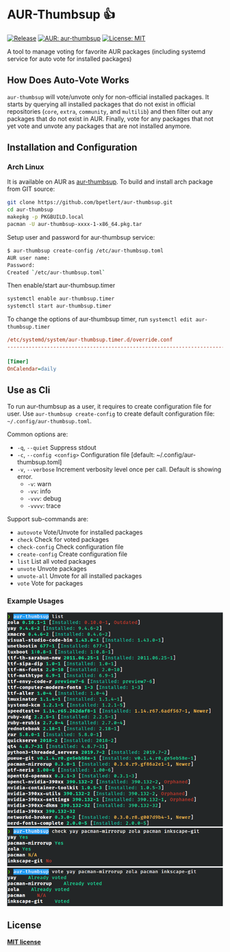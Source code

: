 # AUR-Thumbsup 👍

[![Release](https://img.shields.io/github/v/tag/bpetlert/aur-thumbsup?include_prereleases&label=release&style=flat-square)](https://github.com/bpetlert/aur-thumbsup/releases/latest)
[![AUR:
aur-thumbsup](https://img.shields.io/aur/version/aur-thumbsup?style=flat-square)](https://aur.archlinux.org/packages/aur-thumbsup/)
[![License:
MIT](https://img.shields.io/github/license/bpetlert/aur-thumbsup?style=flat-square)](./LICENSE)

A tool to manage voting for favorite AUR packages (including systemd
service for auto vote for installed packages)

## How Does Auto-Vote Works

`aur-thumbsup` will vote/unvote only for non-official installed
packages. It starts by querying all installed packages that do not exist
in official repositories (`core`, `extra`, `community`, and `multilib`)
and then filter out any packages that do not exist in AUR. Finally, vote
for any packages that not yet vote and unvote any packages that are not
installed anymore.

## Installation and Configuration

### Arch Linux

It is available on AUR as
[aur-thumbsup](https://aur.archlinux.org/packages/aur-thumbsup/). To
build and install arch package from GIT source:

``` sh
git clone https://github.com/bpetlert/aur-thumbsup.git
cd aur-thumbsup
makepkg -p PKGBUILD.local
pacman -U aur-thumbsup-xxxx-1-x86_64.pkg.tar
```

Setup user and password for aur-thumbsup service:

``` sh
$ aur-thumbsup create-config /etc/aur-thumbsup.toml
AUR user name:
Password:
Created `/etc/aur-thumbsup.toml`
```

Then enable/start aur-thumbsup.timer

``` sh
systemctl enable aur-thumbsup.timer
systemctl start aur-thumbsup.timer
```

To change the options of aur-thumbsup timer, run `systemctl edit
aur-thumbsup.timer`

``` ini
/etc/systemd/system/aur-thumbsup.timer.d/override.conf
-------------------------------------------------------------------------

[Timer]
OnCalendar=daily
```

## Use as Cli

To run aur-thumbsup as a user, it requires to create configuration file
for user. Use `aur-thumbsup create-config` to create default
configuration file: `~/.config/aur-thumbsup.toml`.

Common options are:

  - `-q`, `--quiet` Suppress stdout
  - `-c`, `--config <config>` Configuration file \[default:
    \~/.config/aur-thumbsup.toml\]
  - `-v`, `--verbose` Increment verbosity level once per call. Default
    is showing error.
      - `-v`: warn
      - `-vv`: info
      - `-vvv`: debug
      - `-vvvv`: trace

Support sub-commands are:

  - `autovote` Vote/Unvote for installed packages
  - `check` Check for voted packages
  - `check-config` Check configuration file
  - `create-config` Create configuration file
  - `list` List all voted packages
  - `unvote` Unvote packages
  - `unvote-all` Unvote for all installed packages
  - `vote` Vote for packages

### Example Usages

![List](docs/assets/list.png) ![Check](docs/assets/check.png)
![Vote](docs/assets/vote.png)

## License

**[MIT license](./LICENSE)**
